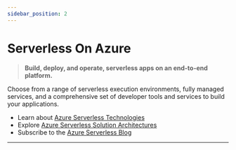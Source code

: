 ```yaml
---
sidebar_position: 2
---
```


# Serverless On Azure

> **Build, deploy, and operate, serverless apps on an end-to-end platform.**

Choose from a range of serverless execution environments, fully managed services, and a comprehensive set of developer tools and services to build your applications. 

 * Learn about [Azure Serverless Technologies](https://azure.microsoft.com/en-us/solutions/serverless/)
 * Explore [Azure Serverless Solution Architectures](https://azure.microsoft.com/en-us/solutions/serverless/#solution-architectures) 
 * Subscribe to the [Azure Serverless Blog](https://azure.microsoft.com/en-us/blog/topics/serverless/)
 
---
